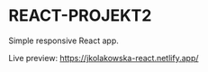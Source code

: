 # REACT-PROJEKT2

Simple responsive React app.

Live preview: https://jkolakowska-react.netlify.app/
